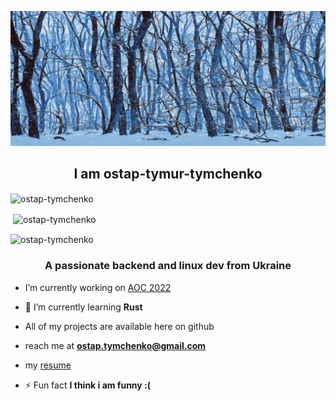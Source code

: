 ![a.png](background.jpg)<h2 align="center">I am **ostap-tymur-tymchenko**</h2>

<p><img align="center" src="https://github-readme-stats.vercel.app/api/top-langs?username=ostap-tymchenko&show_icons=true&locale=en&layout=compact" alt="ostap-tymchenko" /></p>

<p>&nbsp;<img align="center" src="https://github-readme-stats.vercel.app/api?username=ostap-tymchenko&show_icons=true&locale=en" alt="ostap-tymchenko" /></p>

<p><img align="center" src="https://github-readme-streak-stats.herokuapp.com/?user=ostap-tymchenko&" alt="ostap-tymchenko" /></p>

<h3 align="center">A passionate backend and linux dev from Ukraine</h3>

- I’m currently working on [AOC 2022](https://github.com/ostap-tymchenko/advent-of-code-2022)

- 🌱 I’m currently learning **Rust**

- All of my projects are available here on github

- reach me at  **ostap.tymchenko@gmail.com**

- my [resume](https://docs.google.com/document/d/1jceeBEjBIUUgk_26mscVEXBGNuOi5prxM-1p99DCs2M/edit#heading=h.5rf9wr4r3no2)

- ⚡ Fun fact **I think i am funny :(**
